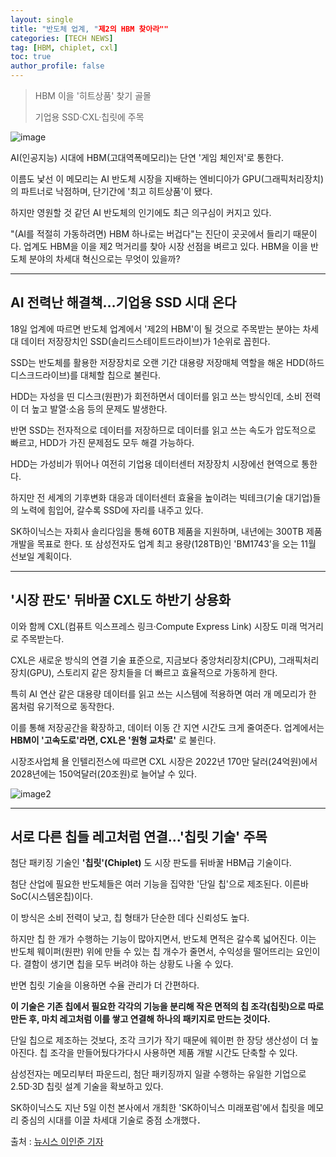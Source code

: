 ```yaml
---
layout: single
title: "반도체 업계, "제2의 HBM 찾아라""
categories: [TECH NEWS]
tag: [HBM, chiplet, cxl]
toc: true
author_profile: false
---
```



> HBM 이을 '히트상품' 찾기 골몰
>
> 기업용 SSD·CXL·칩릿에 주목


![image](https://imgnews.pstatic.net/image/003/2024/09/18/NISI20231227_0001446422_web_20231227102735_20240918110312811.jpg?type=w647)


AI(인공지능) 시대에 HBM(고대역폭메모리)는 단연 '게임 체인저'로 통한다.



이름도 낯선 이 메모리는 AI 반도체 시장을 지배하는 엔비디아가 GPU(그래픽처리장치)의 파트너로 낙점하며, 단기간에 '최고 히트상품'이 됐다.



하지만 영원할 것 같던 AI 반도체의 인기에도 최근 의구심이 커지고 있다.



"(AI를 적절히 가동하려면) HBM 하나로는 버겁다"는 진단이 곳곳에서 들리기 때문이다. 업계도 HBM을 이을 제2 먹거리를 찾아 시장 선점을 벼르고 있다. HBM을 이을 반도체 분야의 차세대 혁신으로는 무엇이 있을까?



-----


## AI 전력난 해결책…기업용 SSD 시대 온다


18일 업계에 따르면 반도체 업계에서 '제2의 HBM'이 될 것으로 주목받는 분야는 차세대 데이터 저장장치인 SSD(솔리드스테이트드라이브)가 1순위로 꼽힌다.



SSD는 반도체를 활용한 저장장치로 오랜 기간 대용량 저장매체 역할을 해온 HDD(하드디스크드라이브)를 대체할 칩으로 불린다.



HDD는 자성을 띤 디스크(원판)가 회전하면서 데이터를 읽고 쓰는 방식인데, 소비 전력이 더 높고 발열·소음 등의 문제도 발생한다.



반면 SSD는 전자적으로 데이터를 저장하므로 데이터를 읽고 쓰는 속도가 압도적으로 빠르고, HDD가 가진 문제점도 모두 해결 가능하다.



HDD는 가성비가 뛰어나 여전히 기업용 데이터센터 저장장치 시장에선 현역으로 통한다.



하지만 전 세계의 기후변화 대응과 데이터센터 효율을 높이려는 빅테크(기술 대기업)들의 노력에 힘입어, 갈수록 SSD에 자리를 내주고 있다.



SK하이닉스는 자회사 솔리다임을 통해 60TB 제품을 지원하며, 내년에는 300TB 제품 개발을 목표로 한다. 또 삼성전자도 업계 최고 용량(128TB)인 'BM1743'을 오는 11월 선보일 계획이다.



-----


## '시장 판도' 뒤바꿀 CXL도 하반기 상용화


이와 함께 CXL(컴퓨트 익스프레스 링크·Compute Express Link) 시장도 미래 먹거리로 주목받는다.



CXL은 새로운 방식의 연결 기술 표준으로, 지금보다 중앙처리장치(CPU), 그래픽처리장치(GPU), 스토리지 같은 장치들을 더 빠르고 효율적으로 가동하게 한다.



특히 AI 연산 같은 대용량 데이터를 읽고 쓰는 시스템에 적용하면 여러 개 메모리가 한 몸처럼 유기적으로 동작한다.



이를 통해 저장공간을 확장하고, 데이터 이동 간 지연 시간도 크게 줄여준다. 업계에서는 **HBM이 '고속도로'라면, CXL은 '원형 교차로'** 로 불린다.



시장조사업체 욜 인텔리전스에 따르면 CXL 시장은 2022년 170만 달러(24억원)에서 2028년에는 150억달러(20조원)로 늘어날 수 있다.


![image2](https://imgnews.pstatic.net/image/003/2024/09/18/NISI20240912_0001653209_web_20240912142534_20240918110312814.jpg?type=w647)




-----


## 서로 다른 칩들 레고처럼 연결…'칩릿 기술' 주목


첨단 패키징 기술인 **'칩릿'(Chiplet)** 도 시장 판도를 뒤바꿀 HBM급 기술이다.



첨단 산업에 필요한 반도체들은 여러 기능을 집약한 '단일 칩'으로 제조된다. 이른바 SoC(시스템온칩)이다.



이 방식은 소비 전력이 낮고, 칩 형태가 단순한 데다 신뢰성도 높다.



하지만 칩 한 개가 수행하는 기능이 많아지면서, 반도체 면적은 갈수록 넓어진다. 이는 반도체 웨이퍼(원판) 위에 만들 수 있는 칩 개수가 줄면서, 수익성을 떨어뜨리는 요인이다. 결함이 생기면 칩을 모두 버려야 하는 상황도 나올 수 있다.



반면 칩릿 기술을 이용하면 수율 관리가 더 간편하다.



**이 기술은 기존 칩에서 필요한 각각의 기능을 분리해 작은 면적의 칩 조각(칩릿)으로 따로 만든 후, 마치 레고처럼 이를 쌓고 연결해 하나의 패키지로 만드는 것이다.**



단일 칩으로 제조하는 것보다, 조각 크기가 작기 때문에 웨이펀 한 장당 생산성이 더 높아진다. 칩 조각을 만들어뒀다가다시 사용하면 제품 개발 시간도 단축할 수 있다.



삼성전자는 메모리부터 파운드리, 첨단 패키징까지 일괄 수행하는 유일한 기업으로 2.5D·3D 칩릿 설계 기술을 확보하고 있다.



SK하이닉스도 지난 5일 이천 본사에서 개최한 'SK하이닉스 미래포럼'에서 칩릿을 메모리 중심의 시대를 이끌 차세대 기술로 중점 소개했다．



출처 : [뉴시스 이인준 기자](https://n.news.naver.com/mnews/article/003/0012790291?sid=101)

